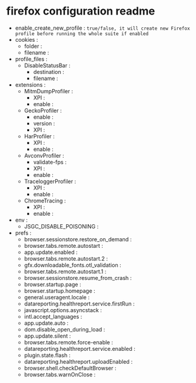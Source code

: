 # firefox configuration readme 
  * enable_create_new_profile : `true/false, it will create new Firefox profile before running the whole suite if enabled` 
  * cookies : ` ` 
    * folder : ` ` 
    * filename : ` ` 
  * profile_files : ` ` 
    * DisableStatusBar : ` ` 
      * destination : ` ` 
      * filename : ` ` 
  * extensions : ` ` 
    * MitmDumpProfiler : ` ` 
      * XPI : ` ` 
      * enable : ` ` 
    * GeckoProfiler : ` ` 
      * enable : ` ` 
      * version : ` ` 
      * XPI : ` ` 
    * HarProfiler : ` ` 
      * XPI : ` ` 
      * enable : ` ` 
    * AvconvProfiler : ` ` 
      * validate-fps : ` ` 
      * XPI : ` ` 
      * enable : ` ` 
    * TraceloggerProfiler : ` ` 
      * XPI : ` ` 
      * enable : ` ` 
    * ChromeTracing : ` ` 
      * XPI : ` ` 
      * enable : ` ` 
  * env : ` ` 
    * JSGC_DISABLE_POISONING : ` ` 
  * prefs : ` ` 
    * browser.sessionstore.restore_on_demand : ` ` 
    * browser.tabs.remote.autostart : ` ` 
    * app.update.enabled : ` ` 
    * browser.tabs.remote.autostart.2 : ` ` 
    * gfx.downloadable_fonts.otl_validation : ` ` 
    * browser.tabs.remote.autostart.1 : ` ` 
    * browser.sessionstore.resume_from_crash : ` ` 
    * browser.startup.page : ` ` 
    * browser.startup.homepage : ` ` 
    * general.useragent.locale : ` ` 
    * datareporting.healthreport.service.firstRun : ` ` 
    * javascript.options.asyncstack : ` ` 
    * intl.accept_languages : ` ` 
    * app.update.auto : ` ` 
    * dom.disable_open_during_load : ` ` 
    * app.update.silent : ` ` 
    * browser.tabs.remote.force-enable : ` ` 
    * datareporting.healthreport.service.enabled : ` ` 
    * plugin.state.flash : ` ` 
    * datareporting.healthreport.uploadEnabled : ` ` 
    * browser.shell.checkDefaultBrowser : ` ` 
    * browser.tabs.warnOnClose : ` ` 
